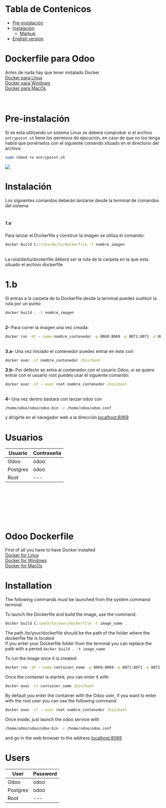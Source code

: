 # Tabla de Contenicos

- [Pre-instalación](#Pre-instalación)
- [Instalación](Instalación)
	- [Markup](#markup) 
- [English version](https://github.com/Erojase/odoo-dockerfile/blob/main/README.md#odoo-dockerfile)

# Dockerfile para Odoo



Antes de nada hay que tener instalado Docker  
[Docker para Linux](https://docs.docker.com/engine/install/ubuntu/)  
[Docker para Windows](https://docs.docker.com/docker-for-windows/install/)  
[Docker para MacOs](https://docs.docker.com/docker-for-mac/install/)  
  <br/><br/>
# Pre-instalación  
Si se esta utilizando un sistema Linux se deberá comprobar si el archivo ```entrypoint.sh``` tiene los permisos de ejecución, en caso de que no los tenga habrá que ponérselos con el siguiente comando situado en el directorio del archivo:
```bash
sudo chmod +x entrypoint.sh
```
<img src="https://i.ibb.co/QnWKXCx/entrypoint.png">

# Instalación 
Los siguientes comandos deberán lanzarse desde la terminal de comandos del sistema
 <br/>
# <h5>**1.a**</h3> Para lanzar el Dockerfile y construir la imagen se utiliza el comando:  
```cmd
docker build C:/ruta/de/tu/dockerfile -t nombre_imagen
```  

 <br/>La ruta/de/tu/dockerfile deberá ser la ruta de la carpeta en la que esta situado el archivo dockerfile  
 # **1.b**
 Si entras a la carpeta de tu Dockerfile desde la terminal puedes sustituir la ruta por un punto 
 ```cmd  
 docker build . -t nombre_imagen
 ```

<br/>**2-** Para correr la imagen una vez creada:  
```cmd
docker run -dt --name nombre_contenedor -p 8069:8069 -p 8071:8071 -p 8072:8072 nombre_imagen 
```

<br/>**3.a-** Una vez iniciado el contenedor puedes entrar en éste con:  
```cmd
docker exec -it nombre_contenedor /bin/bash
```  
**3.b-** Por defecto se entra al contenedor con el usuario Odoo, si se quiere entrar con el usuario root puedes usar el siguiente comando:  
```cmd
docker exec -it --user root nombre_contenedor /bin/bash
```

 <br/> **4-** Una vez dentro bastará con lanzar odoo con  
  ```bash
  /home/odoo/odoo/odoo-bin -c /home/odoo/odoo.conf
  ```  
  y dirigirte en el navegador web a la dirección [localhost:8069](http://localhost:8069/)  
  
    
    
# Usuarios
Usuario | Contraseña |
--- | --- | 
Odoo | odoo |
Postgres | odoo |
Root | --- |    

  <br /><br /><br />
  <br /><br /><br />

# Odoo Dockerfile



First of all you have to have Docker installed  
[Docker for Linux](https://docs.docker.com/engine/install/ubuntu/)  
[Docker for Windows](https://docs.docker.com/docker-for-windows/install/)  
[Docker for MacOs](https://docs.docker.com/docker-for-mac/install/)
  
# Installation
The following commands must be launched from the system command terminal  
  
To launch the Dockerfile and build the image, use the command:
```cmd
docker build C:/path/to/your/dockerfile -t image_name
```
 The path /to/your/dockerfile should be the path of the folder where the dockerfile file is located  
 If you enter your Dockerfile folder from the terminal you can replace the path with a period ```docker build . -t image_name```

To run the image once it is created:
```cmd
docker run -dt --name container_name -p 8069:8069 -p 8071:8071 -p 8072:8072 image_name
```

Once the container is started, you can enter it with:
```cmd
docker exec -it container_name /bin/bash
```  
By default you enter the container with the Odoo user, if you want to enter with the root user you can use the following command:  
```cmd
docker exec -it --user root nombre_contenedor /bin/bash
```
  
Once inside, just launch the odoo service with
```bash
/home/odoo/odoo/odoo-bin -c /home/odoo/odoo.conf
```
and go in the web browser to the address [localhost:8069](http://localhost:8069/)    
# Users
User | Password |
--- | --- |
Odoo | odoo |
Postgres | odoo |
Root | --- |

  <br /> <br /> <br />
  <br /> <br /> <br />
